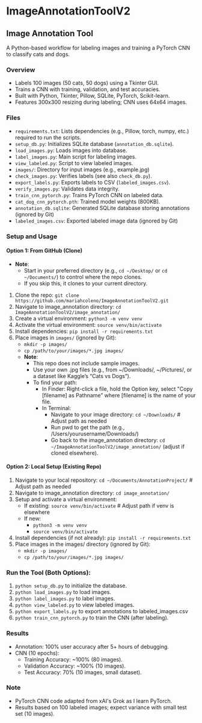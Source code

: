 # ImageAnnotationToolV2
## Image Annotation Tool
A Python-based workflow for labeling images and training a PyTorch CNN to classify cats and dogs.

### Overview
- Labels 100 images (50 cats, 50 dogs) using a Tkinter GUI.
- Trains a CNN with training, validation, and test accuracies.
- Built with Python, Tkinter, Pillow, SQLite, PyTorch, Scikit-learn.
- Features 300x300 resizing during labeling; CNN uses 64x64 images.

### Files
- `requirements.txt`: Lists dependencies (e.g., Pillow, torch, numpy, etc.) required to run the scripts.
- `setup_db.py`: Initializes SQLite database (`annotation_db.sqlite`).
- `load_images.py`: Loads images into database.
- `label_images.py`: Main script for labeling images.
- `view_labeled.py`: Script to view labeled images.
- `images/`: Directory for input images (e.g., example.jpg)
- `check_images.py`: Verifies labels (see also `check_db.py`).
- `export_labels.py`: Exports labels to CSV (`labeled_images.csv`).
- `verify_images.py`: Validates data integrity.
- `train_cnn_pytorch.py`: Trains PyTorch CNN on labeled data.
- `cat_dog_cnn_pytorch.pth`: Trained model weights (800KB).
- `annotation_db.sqlite`: Generated SQLite database storing annotations (ignored by Git)
- `labeled_images.csv`: Exported labeled image data (ignored by Git)

### Setup and Usage
#### Option 1: From GitHub (Clone)
- **Note**: 
  - Start in your preferred directory (e.g., `cd ~/Desktop/` or `cd ~/Documents/`) to control where the repo clones. 
  - If you skip this, it clones to your current directory.
1. Clone the repo: `git clone https://github.com/mariahcoleno/ImageAnnotationToolV2.git`
2. Navigate to image_annotation directory: `cd ImageAnnotationToolV2/image_annotation/`
3. Create a virtual environment: `python3 -m venv venv`
4. Activate the virtual environment: `source venv/bin/activate`
5. Install dependencies: `pip install -r requirements.txt`
6. Place images in `images/` (ignored by Git):
   - `mkdir -p images/`
   - `cp /path/to/your/images/*.jpg images/`
   - **Note**: 
     - This repo does not include sample images.
     - Use your own .jpg files (e.g., from ~/Downloads/, ~/Pictures/, or a dataset like Kaggle’s “Cats vs Dogs”). 
     - To find your path:
       - In Finder: Right-click a file, hold the Option key, select "Copy [filename] as Pathname” where [filename] is the name of your file. 
       - In Terminal:
         - Navigate to your image directory: `cd ~/Downloads/` # Adjust path as needed
         - Run pwd to get the path (e.g., /Users/yourusername/Downloads/)
         - Go back to the image_annotation directory: `cd ~/ImageAnnotationToolV2/image_annotation/` (adjust if cloned elsewhere).

#### Option 2: Local Setup (Existing Repo)
1. Navigate to your local repository: `cd ~/Documents/AnnotationProject/` # Adjust path as needed
2. Navigate to image_annotation directory: `cd image_annotation/`
3. Setup and activate a virtual environment:
   - If existing: `source venv/bin/activate` # Adjust path if venv is elsewhere
   - If new:
     - `python3 -m venv venv`
     - `source venv/bin/activate`
4. Install dependencies (if not already): `pip install -r requirements.txt`
5. Place images in the images/ directory (ignored by Git): 
   - `mkdir -p images/`
   - `cp /path/to/your/images/*.jpg images/`

### Run the Tool (Both Options):
1. `python setup_db.py` to initialize the database.
2. `python load_images.py` to load images.
3. `python label_images.py` to label images.
4. `python view_labeled.py` to view labeled images.
5. `python export_labels.py` to export annotations to labeled_images.csv
6. `python train_cnn_pytorch.py` to train the CNN (after labeling).

### Results
- Annotation: 100% user accuracy after 5+ hours of debugging.
- CNN (10 epochs):
  - Training Accuracy: ~100% (80 images).
  - Validation Accuracy: ~100% (10 images).
  - Test Accuracy: 70% (10 images, small dataset).

### Note
- PyTorch CNN code adapted from xAI's Grok as I learn PyTorch.
- Results based on 100 labeled images; expect variance with small test set (10 images).

